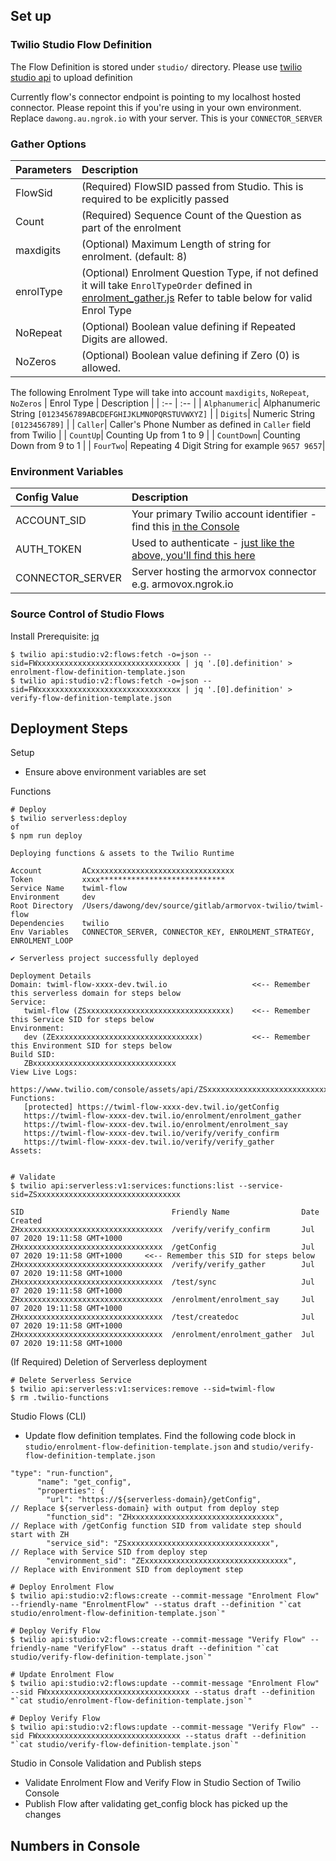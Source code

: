 ## Set up

### Twilio Studio Flow Definition
The Flow Definition is stored under `studio/` directory. Please use [twilio studio api](https://www.twilio.com/docs/studio/rest-api/v2/flow) to upload definition

Currently flow's connector endpoint is pointing to my localhost hosted connector. Please repoint this if you're using in your own environment. Replace `dawong.au.ngrok.io` with your server. This is your `CONNECTOR_SERVER`

### Gather Options
| Parameters | Description |
| :--| :-- |
| FlowSid    | (Required) FlowSID passed from Studio. This is required to be explicitly passed |
| Count      | (Required) Sequence Count of the Question as part of the enrolment |
| maxdigits  | (Optional) Maximum Length of string for enrolment. (default: 8)|
| enrolType | (Optional) Enrolment Question Type, if not defined it will take `EnrolTypeOrder` defined in [enrolment_gather.js](./functions/enrolment/enrolment_gather.js) Refer to table below for valid Enrol Type|
| NoRepeat | (Optional) Boolean value defining if Repeated Digits are allowed. |
| NoZeros | (Optional) Boolean value defining if Zero (0) is allowed. |

The following Enrolment Type will take into account `maxdigits`, `NoRepeat`, `NoZeros`
| Enrol Type | Description |
| :-- | :-- |
| `Alphanumeric`| Alphanumeric String `[0123456789ABCDEFGHIJKLMNOPQRSTUVWXYZ]` |
| `Digits`| Numeric String `[0123456789]` |
| `Caller`| Caller's Phone Number as defined in `Caller` field from Twilio |
| `CountUp`| Counting Up from 1 to 9 |
| `CountDown`| Counting Down from 9 to 1 |
| `FourTwo`| Repeating 4 Digit String for example `9657 9657`|


### Environment Variables

| Config Value | Description |
| :--| :-- |
| ACCOUNT_SID   | Your primary Twilio account identifier - find this [in the Console](https://www.twilio.com/console)|
| AUTH_TOKEN    | Used to authenticate - [just like the above, you'll find this here](https://www.twilio.com/console)|
| CONNECTOR_SERVER    | Server hosting the armorvox connector e.g. armovox.ngrok.io |

### Source Control of Studio Flows

Install Prerequisite: [jq](https://stedolan.github.io/jq/)

```
$ twilio api:studio:v2:flows:fetch -o=json --sid=FWxxxxxxxxxxxxxxxxxxxxxxxxxxxxxxxx | jq '.[0].definition' > enrolment-flow-definition-template.json
$ twilio api:studio:v2:flows:fetch -o=json --sid=FWxxxxxxxxxxxxxxxxxxxxxxxxxxxxxxxx | jq '.[0].definition' > verify-flow-definition-template.json
```


## Deployment Steps

Setup
- Ensure above environment variables are set

Functions
```
# Deploy
$ twilio serverless:deploy
of 
$ npm run deploy

Deploying functions & assets to the Twilio Runtime

Account         ACxxxxxxxxxxxxxxxxxxxxxxxxxxxxxxxx
Token           xxxx****************************
Service Name    twiml-flow
Environment     dev
Root Directory  /Users/dawong/dev/source/gitlab/armorvox-twilio/twiml-flow
Dependencies    twilio
Env Variables   CONNECTOR_SERVER, CONNECTOR_KEY, ENROLMENT_STRATEGY, ENROLMENT_LOOP

✔ Serverless project successfully deployed

Deployment Details
Domain: twiml-flow-xxxx-dev.twil.io                   <<-- Remember this serverless domain for steps below
Service:
   twiml-flow (ZSxxxxxxxxxxxxxxxxxxxxxxxxxxxxxxxx)    <<-- Remember this Service SID for steps below
Environment:
   dev (ZExxxxxxxxxxxxxxxxxxxxxxxxxxxxxxxx)           <<-- Remember this Environment SID for steps below
Build SID:
   ZBxxxxxxxxxxxxxxxxxxxxxxxxxxxxxxxx
View Live Logs:
   https://www.twilio.com/console/assets/api/ZSxxxxxxxxxxxxxxxxxxxxxxxxxxxxxxxx/environment/ZExxxxxxxxxxxxxxxxxxxxxxxxxxxxxxxx
Functions:
   [protected] https://twiml-flow-xxxx-dev.twil.io/getConfig
   https://twiml-flow-xxxx-dev.twil.io/enrolment/enrolment_gather
   https://twiml-flow-xxxx-dev.twil.io/enrolment/enrolment_say
   https://twiml-flow-xxxx-dev.twil.io/verify/verify_confirm
   https://twiml-flow-xxxx-dev.twil.io/verify/verify_gather
Assets:


# Validate
$ twilio api:serverless:v1:services:functions:list --service-sid=ZSxxxxxxxxxxxxxxxxxxxxxxxxxxxxxxxx

SID                                 Friendly Name                Date Created                 
ZHxxxxxxxxxxxxxxxxxxxxxxxxxxxxxxxx  /verify/verify_confirm       Jul 07 2020 19:11:58 GMT+1000
ZHxxxxxxxxxxxxxxxxxxxxxxxxxxxxxxxx  /getConfig                   Jul 07 2020 19:11:58 GMT+1000     <<-- Remember this SID for steps below
ZHxxxxxxxxxxxxxxxxxxxxxxxxxxxxxxxx  /verify/verify_gather        Jul 07 2020 19:11:58 GMT+1000
ZHxxxxxxxxxxxxxxxxxxxxxxxxxxxxxxxx  /test/sync                   Jul 07 2020 19:11:58 GMT+1000
ZHxxxxxxxxxxxxxxxxxxxxxxxxxxxxxxxx  /enrolment/enrolment_say     Jul 07 2020 19:11:58 GMT+1000
ZHxxxxxxxxxxxxxxxxxxxxxxxxxxxxxxxx  /test/createdoc              Jul 07 2020 19:11:58 GMT+1000
ZHxxxxxxxxxxxxxxxxxxxxxxxxxxxxxxxx  /enrolment/enrolment_gather  Jul 07 2020 19:11:58 GMT+1000
```

(If Required) Deletion of Serverless deployment
```
# Delete Serverless Service
$ twilio api:serverless:v1:services:remove --sid=twiml-flow
$ rm .twilio-functions
```

Studio Flows (CLI)
- Update flow definition templates. Find the following code block in `studio/enrolment-flow-definition-template.json` and `studio/verify-flow-definition-template.json`
```
"type": "run-function",
      "name": "get_config",
      "properties": {
        "url": "https://${serverless-domain}/getConfig",                   // Replace ${serverless-domain} with output from deploy step 
        "function_sid": "ZHxxxxxxxxxxxxxxxxxxxxxxxxxxxxxxxx",         // Replace with /getConfig function SID from validate step should start with ZH
        "service_sid": "ZSxxxxxxxxxxxxxxxxxxxxxxxxxxxxxxxx",          // Replace with Service SID from deploy step
        "environment_sid": "ZExxxxxxxxxxxxxxxxxxxxxxxxxxxxxxxx",      // Replace with Environment SID from deployment step
```
  
```
# Deploy Enrolment Flow
$ twilio api:studio:v2:flows:create --commit-message "Enrolment Flow" --friendly-name "EnrolmentFlow" --status draft --definition "`cat studio/enrolment-flow-definition-template.json`"

# Deploy Verify Flow
$ twilio api:studio:v2:flows:create --commit-message "Verify Flow" --friendly-name "VerifyFlow" --status draft --definition "`cat studio/verify-flow-definition-template.json`"

# Update Enrolment Flow
$ twilio api:studio:v2:flows:update --commit-message "Enrolment Flow" --sid FWxxxxxxxxxxxxxxxxxxxxxxxxxxxxxxxx --status draft --definition "`cat studio/enrolment-flow-definition-template.json`"

# Deploy Verify Flow
$ twilio api:studio:v2:flows:update --commit-message "Verify Flow" --sid FWxxxxxxxxxxxxxxxxxxxxxxxxxxxxxxxx --status draft --definition "`cat studio/verify-flow-definition-template.json`"
```

Studio in Console Validation and Publish steps
- Validate Enrolment Flow and Verify Flow in Studio Section of Twilio Console
- Publish Flow after validating get_config block has picked up the changes

Numbers in Console
- 